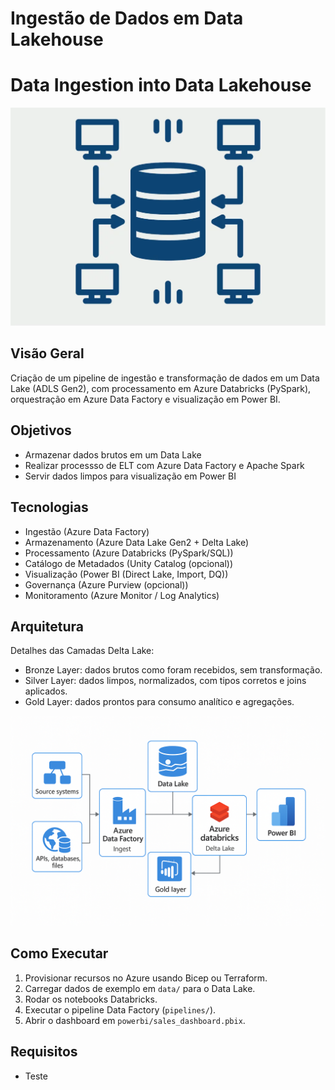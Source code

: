 # Ingestão de Dados em Data Lakehouse
# Data Ingestion into Data Lakehouse
![alt text](cover.png)
## Visão Geral
Criação de um pipeline de ingestão e transformação de dados em um Data Lake (ADLS Gen2), com processamento em Azure Databricks (PySpark), orquestração em Azure Data Factory e visualização em Power BI.
## Objetivos
- Armazenar dados brutos em um Data Lake
- Realizar processso de ELT com Azure Data Factory e Apache Spark
- Servir dados limpos para visualização em Power BI
## Tecnologias
- Ingestão (Azure Data Factory)
- Armazenamento (Azure Data Lake Gen2 + Delta Lake)
- Processamento (Azure Databricks (PySpark/SQL))
- Catálogo de Metadados (Unity Catalog (opcional))
- Visualização (Power BI (Direct Lake, Import, DQ))
- Governança (Azure Purview (opcional))
- Monitoramento (Azure Monitor / Log Analytics)
## Arquitetura
Detalhes das Camadas Delta Lake:
- Bronze Layer: dados brutos como foram recebidos, sem transformação.
- Silver Layer: dados limpos, normalizados, com tipos corretos e joins aplicados.
- Gold Layer: dados prontos para consumo analítico e agregações.

![alt text](architecture.png)
## Como Executar
1. Provisionar recursos no Azure usando Bicep ou Terraform.
2. Carregar dados de exemplo em `data/` para o Data Lake.
3. Rodar os notebooks Databricks.
4. Executar o pipeline Data Factory (`pipelines/`).
5. Abrir o dashboard em `powerbi/sales_dashboard.pbix`.
## Requisitos
- Teste